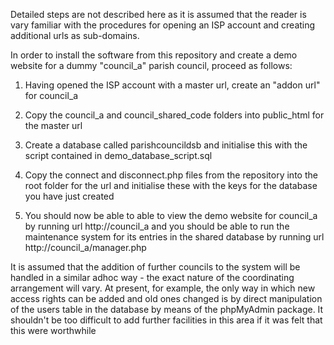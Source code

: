 Detailed steps are not described here as it is assumed that the reader is vary familiar with the procedures for opening an ISP account and creating additional urls as sub-domains.

In order to install the software from this repository and create a demo website for a dummy "council_a" parish council, proceed as follows:

1. Having opened the ISP account with a master url, create an "addon url" for council_a

2. Copy the council_a and council_shared_code folders into public_html for the master url

3. Create a database called parishcouncildsb and initialise this with the script contained in demo_database_script.sql

4. Copy the connect and disconnect.php files from the repository into the root folder for the url and initialise these with the keys for the database you have just created

5. You should now be able to able to view the demo website for council_a by running url http://council_a and you should be able to run the maintenance system for its entries in the shared database by running url http://council_a/manager.php

It is assumed that the addition of further councils to the system will be handled in a similar adhoc way - the exact nature of the coordinating arrangement will vary. At present, for example, the only way in which new access rights can be added and old ones changed is by direct manipulation of the users table in the database by means of the phpMyAdmin package. It shouldn't be too difficult to add further facilities in this area if it was felt that this were worthwhile
